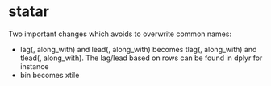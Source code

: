 statar
======

Two important changes which avoids to overwrite common names:
- lag(, along_with) and lead(, along_with) becomes tlag(, along_with) and tlead(, along_with). The lag/lead based on rows can be found in dplyr for instance
-  bin becomes xtile


